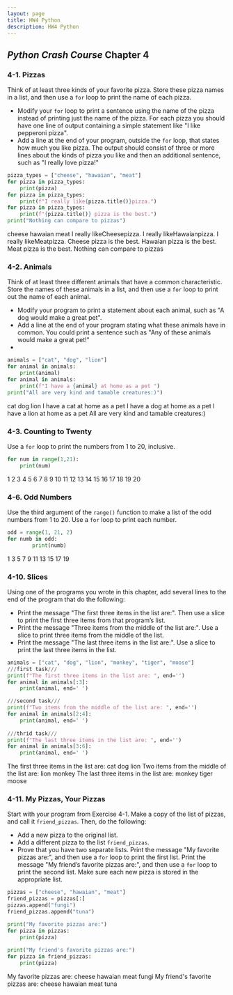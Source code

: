 ```yaml
---
layout: page
title: HW4 Python
description: HW4 Python
---
```


## _Python Crash Course_ Chapter 4
### 4-1. Pizzas
Think of at least three kinds of your favorite pizza. Store these pizza names in a list, and then use a `for` loop to print the name of each pizza.

- Modify your `for` loop to print a sentence using the name of the pizza instead of printing just the name of the pizza. For each pizza you should have one line of output containing a simple statement like "I like pepperoni pizza".
- Add a line at the end of your program, outside the `for` loop, that states how much you like pizza. The output should consist of three or more lines about the kinds of pizza you like and then an additional sentence, such as "I really love pizza!"

```python
pizza_types = ["cheese", "hawaian", "meat"]
for pizza in pizza_types:
    print(pizza)
for pizza in pizza_types:
    print(f"I really like{pizza.title()}pizza.")
for pizza in pizza_types:
    print(f"{pizza.title()} pizza is the best.")
print("Nothing can compare to pizzas")
```
cheese
hawaian
meat
I really likeCheesepizza.
I really likeHawaianpizza.
I really likeMeatpizza.
Cheese pizza is the best.
Hawaian pizza is the best.
Meat pizza is the best.
Nothing can compare to pizzas

### 4-2. Animals
Think of at least three different animals that have a common characteristic. Store the names of these animals in a list, and then use a `for` loop to print out the name of each animal.

- Modify your program to print a statement about each animal, such as "A dog would make a great pet".
- Add a line at the end of your program stating what these animals have in common. You could print a sentence such as "Any of these animals would make a great pet!"
- 
```python
animals = ["cat", "dog", "lion"]
for animal in animals:
    print(animal)
for animal in animals:
    print(f"I have a {animal} at home as a pet ")
print("All are very kind and tamable creatures:)")
```
cat
dog
lion
I have a cat at home as a pet 
I have a dog at home as a pet 
I have a lion at home as a pet 
All are very kind and tamable creatures:)

### 4-3. Counting to Twenty
Use a `for` loop to print the numbers from 1 to 20, inclusive.

```python
for num in range(1,21):
    print(num)
```
1
2
3
4
5
6
7
8
9
10
11
12
13
14
15
16
17
18
19
20

### 4-6. Odd Numbers
Use the third argument of the `range()` function to make a list of the odd numbers from 1 to 20. Use a `for` loop to print each number.

```python
odd = range(1, 21, 2)
for numb in odd:
        print(numb)
```
1
3
5
7
9
11
13
15
17
19

### 4-10. Slices
Using one of the programs you wrote in this chapter, add several lines to the end of the program that do the following:
- Print the message "The first three items in the list are:". Then use a slice to print the first three items from that program’s list.
- Print the message "Three items from the middle of the list are:". Use a slice to print three items from the middle of the list.
- Print the message "The last three items in the list are:". Use a slice to print the last three items in the list.

```python
animals = ["cat", "dog", "lion", "monkey", "tiger", "moose"]
///first task///
print(f"The first three items in the list are: ", end='')
for animal in animals[:3]:
    print(animal, end=' ')

///second task///
print(f"Two items from the middle of the list are: ", end='')
for animal in animals[2:4]:
    print(animal, end=' ')
    
///thrid task///
print(f"The last three items in the list are: ", end='')
for animal in animals[3:6]:
    print(animal, end=' ')
```
The first three items in the list are: cat dog lion 
Two items from the middle of the list are: lion monkey 
The last three items in the list are: monkey tiger moose 

### 4-11. My Pizzas, Your Pizzas
Start with your program from Exercise 4-1. Make a copy of the list of pizzas, and call it `friend_pizzas`. Then, do the following:

- Add a new pizza to the original list.
- Add a different pizza to the list `friend_pizzas`.
- Prove that you have two separate lists. Print the message "My favorite pizzas are:", and then use a `for` loop to print the first list. Print the message "My friend’s favorite pizzas are:", and then use a `for` loop to print the second list. Make sure each new pizza is stored in the appropriate list.


```python
pizzas = ["cheese", "hawaian", "meat"]
friend_pizzas = pizzas[:]
pizzas.append("fungi")
friend_pizzas.append("tuna")

print("My favorite pizzas are:")
for pizza in pizzas:
    print(pizza)
    
print("My friend's favorite pizzas are:")
for pizza in friend_pizzas:
    print(pizza)
```

My favorite pizzas are:
cheese
hawaian
meat
fungi
My friend's favorite pizzas are:
cheese
hawaian
meat
tuna
